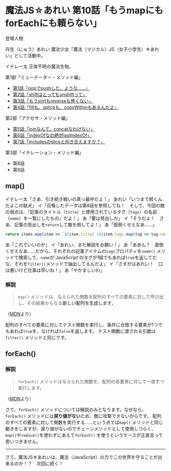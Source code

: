 # 魔法JS☆あれい 第10話「もうmapにもforEachにも頼らない」

登場人物

丹生（にゅう）あれい
魔法少女「魔法（マジカル）JS（女子小学生）☆あれい」として活動中。

イテレー太
正体不明の魔法生物。

第1部「ミューテーター・メソッド編」
* [第1話「popでpushした、ような……」](https://qiita.com/8amjp/items/e44e707ccc8c95b4a40d)
* [第2話「shiftはとってもunshiftって」](https://qiita.com/8amjp/items/3fc1b2defd28ba1c2df3)
* [第3話「もうsortもreverseも怖くない」](https://qiita.com/8amjp/items/86f5294981fbebd3fe2d)
* [第4話「fillも、spliceも、copyWithinもあるんだよ」](https://qiita.com/8amjp/items/0741e35b70ea32711265)

第2部「アクセサ・メソッド編」
* [第5話「joinなんて、concatなわけない」](https://qiita.com/8amjp/items/229c41ad2146728abd89)
* [第6話「indexOfなの絶対lastIndexOf」](https://qiita.com/8amjp/items/f7e421722e419c1c0a7d)
* [第7話「includesのsliceと向き合えますか？」](https://qiita.com/8amjp/items/007ac192399225db3843)

第3部「イテレーション・メソッド編」
* 第8話
* 第9話

## map()

イテレー太「さあ、引き続き戦いの真っ最中だよ！」
あれい「いつまで続くんだよこの駄犬」
イ「召喚したデータは第8話を参照してね！　そして、今回の敵の弱点は、『記事のタイトル（`title`）と使用されているタグ（`tags`）の名前（`name`）を一覧にしたもの』だよ！」
あ「要は見出しか」
イ「そうだよ！　さあ、記事の見出しを`return`して敵を倒してよ！」
あ「面倒くせえなあ……」

```js
return items.map(item => `${item.title} (${item.tags.map(tag => tag.name).join('/')})`)
```

あ「これでいいのか」
イ「あれい、また解説をお願い！」
あ「ああん？　面倒くせえなあ……だから、それぞれの記事アイテムの`tags`プロパティを`some()` メソッドで検索して、`name`が'JavaScript'のタグが1個でもあれば`true`を返してだな、それを`filter()`メソッドで抽出してるんだよ」
イ「さすがはあれい！　口は悪いけど仕事は早いね！」
あ「やかましいわ」

### 解説

> `map()` メソッドは、与えられた関数を配列のすべての要素に対して呼び出し、その結果からなる**新しい配列を生成します**。

（[MDN](https://developer.mozilla.org/ja/docs/Web/JavaScript/Reference/Global_Objects/Array/map)より）

配列のすべての要素に対してテスト関数を実行し、条件に合致する要素が1つでもあれば`true`を、なければ`false`を返します。
テスト関数に渡される引数は`filter()` メソッドと同じです。

## forEach()

### 解説

> `forEach()` メソッドは与えられた関数を、配列の各要素に対して一度ずつ実行します。

（[MDN](https://developer.mozilla.org/ja/docs/Web/JavaScript/Reference/Global_Objects/Array/forEach)より）

さて、`forEach()` メソッドについては解説のみとなります。なぜなら、`forEach()` メソッドには**戻り値がない**ため、敵に攻撃できないからです。
配列のすべての要素に対して関数を実行する……という点では`map()` メソッドと同じ動きをしますが、戻り値がないのでチェーンメソッドとして使用しづらく、`map()`や`reduce()`を使わずにあえて`forEach()` を使うというケースが正直言って思いつきません。

----
さて、魔法JS☆あれいは、魔法（JavaScript）の力でこの世界を守ることが出来るのか！？　次回に続く！
<!--stackedit_data:
eyJoaXN0b3J5IjpbLTE4MjE1MTIyMTMsLTE3NDcxMzg4MTUsLT
E4MTY5NTE0ODQsMTcxNjIwMjM4NSwtODQzNDU0MjczLDgxNjE5
MDc5MywtMTIwNDIzNzc3MiwxNTI4OTU4MDY5XX0=
-->